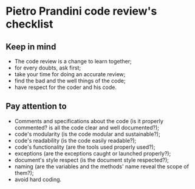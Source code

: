 # Pietro Prandini code review's checklist

## Keep in mind
* The code review is a change to learn together;
* for every doubts, ask first;
* take your time for doing an accurate review;
* find the bad and the well things of the code;
* have respect for the coder and his code.

## Pay attention to
* Comments and specifications about the code (is it properly commented? is all the code clear and well documented?);
* code's modularity (is the code modular and sustainable?);
* code's readability (is the code easily readable?);
* code's functionality (are the tools used properly used?);
* exceptions (are the exceptions caught or launched properly?);
* document's style respect (is the document style respected?);
* naming (are the variables and the methods' name reveal the scope of them?);
* avoid hard coding.
